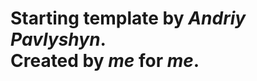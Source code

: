 <h1><strong>Starting template by <i>Andriy Pavlyshyn</i>.<br> Created by <i>me</i> for <i>me</i>.</strong></h1>
